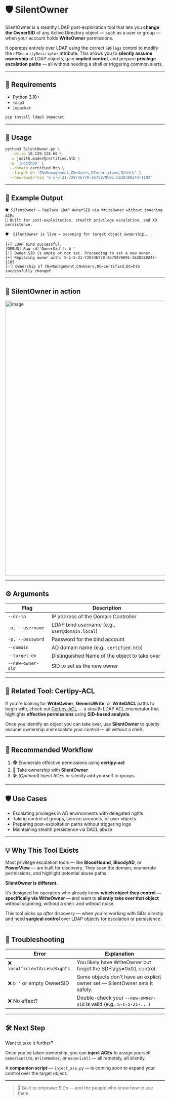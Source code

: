 # 🛡️ SilentOwner

SilentOwner is a stealthy LDAP post-exploitation tool that lets you **change the OwnerSID** of any Active Directory object — such as a user or group — when your account holds **WriteOwner** permissions.

It operates entirely over LDAP using the correct `SDFlags` control to modify the `nTSecurityDescriptor` attribute. This allows you to **silently assume ownership** of LDAP objects, gain **implicit control**, and prepare **privilege escalation paths** — all without needing a shell or triggering common alerts.

---

## 🔧 Requirements

- Python 3.10+
- `ldap3`
- `impacket`

```bash
pip install ldap3 impacket
```

---

## 🚀 Usage

```bash
python3 SilentOwner.py \
  --dc-ip 10.129.128.69 \
  -u judith.mader@certified.htb \
  -p 'judith09' \
  --domain certified.htb \
  --target-dn 'CN=Management,CN=Users,DC=certified,DC=htb' \
  --new-owner-sid 'S-1-5-21-729746778-2675978091-3820388244-1103'
```

---

## 📄 Example Output

```
🛡️ SilentOwner — Replace LDAP OwnerSID via WriteOwner without touching ACEs
🧬 Built for post-exploitation, stealth privilege escalation, and AD persistence.

🛡️  SilentOwner is live — scanning for target object ownership...

[+] LDAP bind successful.
[DEBUG] Raw sd['OwnerSid']: b''
[!] Owner SID is empty or not set. Proceeding to set a new owner.
[+] Replacing owner with: S-1-5-21-729746778-2675978091-3820388244-1103
[✅] Ownership of CN=Management,CN=Users,DC=certified,DC=htb successfully changed
```

---

## 📸 SilentOwner in action

<img width="2632" height="868" alt="image" src="https://github.com/user-attachments/assets/f12894c2-8a83-4c65-9acc-cf11e1a1a835" />


---

## ⚙️ Arguments

| Flag              | Description                                       |
|-------------------|---------------------------------------------------|
| `--dc-ip`         | IP address of the Domain Controller               |
| `-u, --username`  | LDAP bind username (e.g., `user@domain.local`)    |
| `-p, --password`  | Password for the bind account                     |
| `--domain`        | AD domain name (e.g., `certified.htb`)            |
| `--target-dn`     | Distinguished Name of the object to take over     |
| `--new-owner-sid` | SID to set as the new owner                       |

---

## 🔗 Related Tool: Certipy-ACL

If you're looking for **WriteOwner**, **GenericWrite**, or **WriteDACL** paths to begin with, check out [Certipy-ACL](https://github.com/your-repo/certipy-acl) — a stealth LDAP ACL enumerator that highlights **effective permissions** using **SID-based analysis**.

Once you identify an object you can take over, use **SilentOwner** to quietly assume ownership and escalate your control — all without a shell.

---

## 🧩 Recommended Workflow

1. 🕵️ Enumerate effective permissions using **certipy-acl**
2. 👑 Take ownership with **SilentOwner**
3. 🛠️ *(Optional)* Inject ACEs or silently add yourself to groups

---

## 🛡️ Use Cases

- Escalating privileges in AD environments with delegated rights
- Taking control of groups, service accounts, or user objects
- Preparing post-exploitation paths without triggering logs
- Maintaining stealth persistence via DACL abuse

---

## 💡 Why This Tool Exists

Most privilege escalation tools — like **BloodHound**, **BloodyAD**, or **PowerView** — are built for discovery. They scan the domain, enumerate permissions, and highlight potential abuse paths.

**SilentOwner is different.**

It’s designed for operators who already know **which object they control — specifically via WriteOwner** — and want to **silently take over that object** without scanning, without a shell, and without noise.

This tool picks up *after* discovery — when you're working with SIDs directly and need **surgical control** over LDAP objects for escalation or persistence.

---

## 🧯 Troubleshooting

| Error                        | Explanation                                                                 |
|-----------------------------|-----------------------------------------------------------------------------|
| ❌ `insufficientAccessRights` | You likely have WriteOwner but forgot the SDFlags=0x01 control.             |
| ❌ `b''` or empty OwnerSID   | Some objects don’t have an explicit owner set — SilentOwner sets it safely. |
| ❌ No effect?                | Double-check your `--new-owner-sid` is valid (e.g., `S-1-5-21-...`)         |

---

## 🛠️ Next Step

Want to take it further?

Once you've taken ownership, you can **inject ACEs** to assign yourself `GenericWrite`, `WriteMember`, or `GenericAll` — all remotely, all silently.

A **companion script** — `inject_ace.py` — is coming soon to expand your control over the target object.

---

> 🧬 Built to empower SIDs — and the people who know how to use them.



